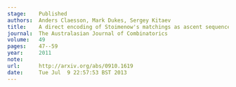 ```yaml
---
stage:    Published
authors:  Anders Claesson, Mark Dukes, Sergey Kitaev
title:    A direct encoding of Stoimenow's matchings as ascent sequences
journal:  The Australasian Journal of Combinatorics
volume:   49
pages:    47--59
year:     2011
note:     
url:      http://arxiv.org/abs/0910.1619
date:     Tue Jul  9 22:57:53 BST 2013
---
```

